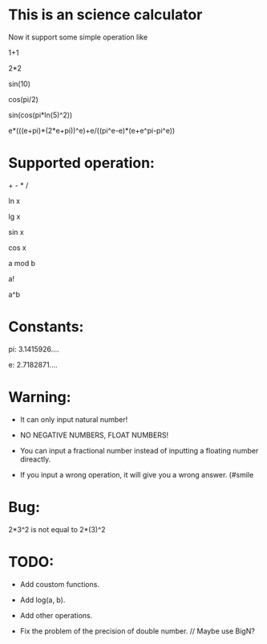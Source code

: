 # This is an science calculator
Now it support some simple operation like 

1+1

2\*2

sin(10)

cos(pi/2)

sin(cos(pi\*ln(5)^2))

e\*(((e+pi)\*(2\*e+pi))^e)+e/((pi^e-e)\*(e+e^pi-pi^e))

# Supported operation:
\+ \- \* /

ln x

lg x

sin x

cos x

a mod b

a!

a^b

# Constants:
pi: 3.1415926....

e: 2.7182871....

# Warning:
+ It can only input natural number!

+ NO NEGATIVE NUMBERS, FLOAT NUMBERS!

+ You can input a fractional number instead of inputting a floating number direactly.
+ If you input a wrong operation, it will give you a wrong answer. (#smile

# Bug:

2\*3^2 is not equal to 2\*(3)^2

# TODO:
- Add coustom functions.

- Add log(a, b).

+ Add other operations.

- Fix the problem of the precision of double number. // Maybe use BigN?
